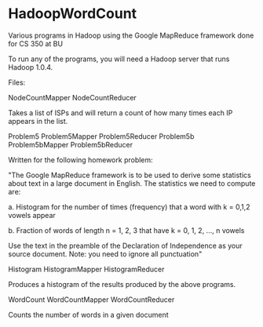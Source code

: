 HadoopWordCount
===============

Various programs in Hadoop using the Google MapReduce framework done for CS 350 at BU

To run any of the programs, you will need a Hadoop server that runs Hadoop 1.0.4.

Files:

NodeCountMapper
NodeCountReducer

Takes a list of ISPs and will return a count of how many times each IP appears in the list.  

Problem5
Problem5Mapper
Problem5Reducer
Problem5b
Problem5bMapper
Problem5bReducer

Written for the following homework problem:

"The Google MapReduce framework is to be used to derive some statistics about text in a large document in English.
The statistics we need to compute are:

a. Histogram for the number of times (frequency) that a word with k = 0,1,2 vowels appear

b. Fraction of words of length n = 1, 2, 3 that have k = 0, 1, 2, ..., n vowels

Use the text in the preamble of the Declaration of Independence as your source document.  Note: you need to ignore all punctuation"

Histogram
HistogramMapper
HistogramReducer

Produces a histogram of the results produced by the above programs.

WordCount
WordCountMapper
WordCountReducer

Counts the number of words in a given document
